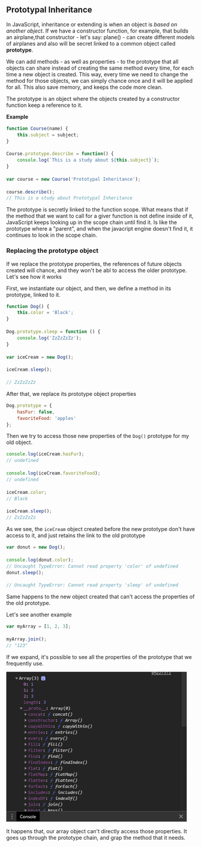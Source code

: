 ## Prototypal Inheritance

In JavaScript, inheritance or extending is when an object is _based on another object_. If we have a constructor function, for example, that builds an airplane,that constructor - let's say: plane() - can create different models of airplanes and also will be secret linked to a common object called **prototype**.

We can add methods - as well as properties - to the prototype that all objects can share instead of creating the same method every time, for each time a new object is created. This way, every time we need to change the method for those objects, we can simply chance once and it will be applied for all. This also save memory, and keeps the code more clean.

The prototype is an object where the objects created by a constructor function keep a reference to it.

**Example**

```JavaScript
function Course(name) {
    this.subject = subject;
}

Course.prototype.describe = function() {
    console.log(`This is a study about ${this.subject}`);
}

var course = new Course('Prototypal Inheritance');

course.describe();
// This is a study about Prototypal Inheritance
```

The prototype is secretly linked to the function scope. What means that if the method that we want to call for a giver function is not define inside of it, JavaScript keeps looking up in the scope chain until find it. Is like the prototype where a "parent", and when the javacript engine doesn't find it, it continues to look in the scope chain.

### Replacing the prototype object

If we replace the prototype properties, the references of future objects created will chance, and they won't be abl to access the older prototype. Let's see how it works

First, we instantiate our object, and then, we define a method in its prototype, linked to it.

```JavaScript
function Dog() {
    this.color = 'Black';
}

Dog.prototype.sleep = function () {
    console.log('ZzZzZzZz');
}

var iceCream = new Dog();

iceCream.sleep();

// ZzZzZzZz
```

After that, we replace its prototype object properties

```javaScript
Dog.prototype = {
    hasFur: false,
    favoriteFood: 'apples'
};
```

Then we try to access those new properties of the `Dog()` prototype for my old object.

```JavaScript
console.log(iceCream.hasFur);
// undefined

console.log(iceCream.favoriteFood);
// undefined

iceCream.color;
// Black

iceCream.sleep();
// ZzZzZzZz
```

As we see, the `iceCream` object created before the new prototype don't have access to it, and just retains the link to the old prototype

```JavaScript
var donut = new Dog();

console.log(donut.color);
// Uncaught TypeError: Cannot read property 'color' of undefined
donut.sleep();

// Uncaught TypeError: Cannot read property 'sleep' of undefined
```

Same happens to the new object created that can't access the properties of the old prototype.

Let's see another example

```JavaScript
var myArray = [1, 2, 3];

myArray.join();
// "123"
```

If we expand, it's possible to see all the properties of the prototype that we frequently use.

![](images/prototype-array.png)

It happens that, our array object can't directly access those properties. It goes up through the prototype chain, and grap the method that it needs.
